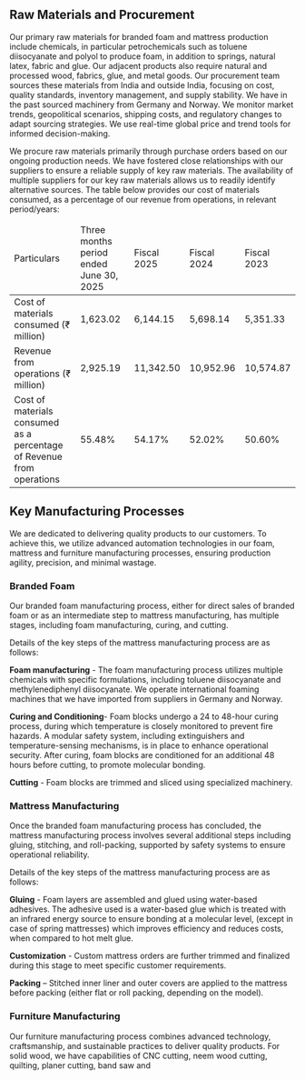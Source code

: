 ## Raw Materials and Procurement

Our primary raw materials for branded foam and mattress production include chemicals, in particular petrochemicals such as toluene diisocyanate and polyol to produce foam, in addition to springs, natural latex, fabric and glue. Our adjacent products also require natural and processed wood, fabrics, glue, and metal goods. Our procurement team sources these materials from India and outside India, focusing on cost, quality standards, inventory management, and supply stability. We have in the past sourced machinery from Germany and Norway. We monitor market trends, geopolitical scenarios, shipping costs, and regulatory changes to adapt sourcing strategies. We use real-time global price and trend tools for informed decision-making.

We procure raw materials primarily through purchase orders based on our ongoing production needs. We have fostered close relationships with our suppliers to ensure a reliable supply of key raw materials. The availability of multiple suppliers for our key raw materials allows us to readily identify alternative sources. The table below provides our cost of materials consumed, as a percentage of our revenue from operations, in relevant period/years:

<table><thead><tr><td>Particulars</td><td>Three months period ended June 30, 2025</td><td>Fiscal 2025</td><td>Fiscal 2024</td><td>Fiscal 2023</td></tr></thead><tbody><tr><td>Cost of materials consumed (₹ million)</td><td>1,623.02</td><td>6,144.15</td><td>5,698.14</td><td>5,351.33</td></tr><tr><td>Revenue from operations (₹ million)</td><td>2,925.19</td><td>11,342.50</td><td>10,952.96</td><td>10,574.87</td></tr><tr><td>Cost of materials consumed as a percentage of Revenue from operations</td><td>55.48%</td><td>54.17%</td><td>52.02%</td><td>50.60%</td></tr></tbody></table>

## Key Manufacturing Processes

We are dedicated to delivering quality products to our customers. To achieve this, we utilize advanced automation technologies in our foam, mattress and furniture manufacturing processes, ensuring production agility, precision, and minimal wastage.

### Branded Foam

Our branded foam manufacturing process, either for direct sales of branded foam or as an intermediate step to mattress manufacturing, has multiple stages, including foam manufacturing, curing, and cutting.

Details of the key steps of the mattress manufacturing process are as follows:

**Foam manufacturing** - The foam manufacturing process utilizes multiple chemicals with specific formulations, including toluene diisocyanate and methylenediphenyl diisocyanate. We operate international foaming machines that we have imported from suppliers in Germany and Norway.

**Curing and Conditioning**- Foam blocks undergo a 24 to 48-hour curing process, during which temperature is closely monitored to prevent fire hazards. A modular safety system, including extinguishers and temperature-sensing mechanisms, is in place to enhance operational security. After curing, foam blocks are conditioned for an additional 48 hours before cutting, to promote molecular bonding.

**Cutting** - Foam blocks are trimmed and sliced using specialized machinery.

### Mattress Manufacturing

Once the branded foam manufacturing process has concluded, the mattress manufacturing process involves several additional steps including gluing, stitching, and roll-packing, supported by safety systems to ensure operational reliability.

Details of the key steps of the mattress manufacturing process are as follows:

**Gluing** - Foam layers are assembled and glued using water-based adhesives. The adhesive used is a water-based glue which is treated with an infrared energy source to ensure bonding at a molecular level, (except in case of spring mattresses) which improves efficiency and reduces costs, when compared to hot melt glue.

**Customization** - Custom mattress orders are further trimmed and finalized during this stage to meet specific customer requirements.

**Packing** – Stitched inner liner and outer covers are applied to the mattress before packing (either flat or roll packing, depending on the model).

### Furniture Manufacturing

Our furniture manufacturing process combines advanced technology, craftsmanship, and sustainable practices to deliver quality products. For solid wood, we have capabilities of CNC cutting, neem wood cutting, quilting, planer cutting, band saw and